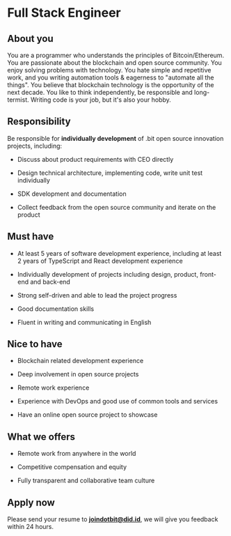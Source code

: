 # Full Stack Engineer

## About you

You are a programmer who understands the principles of Bitcoin/Ethereum. You are passionate about the blockchain and open source community. You enjoy solving problems with technology. You hate simple and repetitive work, and you writing automation tools & eagerness to "automate all the things". You believe that blockchain technology is the opportunity of the next decade. You like to think independently, be responsible and long-termist. Writing code is your job, but it's also your hobby.

## Responsibility

Be responsible for **individually development** of .bit open source innovation projects, including:

- Discuss about product requirements with CEO directly

- Design technical architecture, implementing code, write unit test individually

- SDK development and documentation

- Collect feedback from the open source community and iterate on the product

## Must have

- At least 5 years of software development experience, including at least 2 years of TypeScript and React development experience

- Individually development of projects including design, product, front-end and back-end

- Strong self-driven and able to lead the project progress

- Good documentation skills

- Fluent in writing and communicating in English

## Nice to have

- Blockchain related development experience

- Deep involvement in open source projects

- Remote work experience

- Experience with DevOps and good use of common tools and services

- Have an online open source project to showcase

## What we offers

- Remote work from anywhere in the world

- Competitive compensation and equity

- Fully transparent and collaborative team culture

## Apply now

Please send your resume to **joindotbit@did.id**, we will give you feedback within 24 hours.
